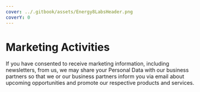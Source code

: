 ```yaml
---
cover: ../.gitbook/assets/Energy8LabsHeader.png
coverY: 0
---
```


# Marketing Activities

If you have consented to receive marketing information, including newsletters, from us, we may share your Personal Data with our business partners so that we or our business partners inform you via email about upcoming opportunities and promote our respective products and services.
